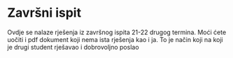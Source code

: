 # Završni ispit

Ovdje se nalaze rješenja iz završnog ispita 21-22 drugog termina. Moći ćete uočiti i pdf dokument koji nema ista rješenja kao i ja. To je način koji na koji je drugi
student rješavao i dobrovoljno poslao
